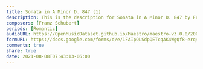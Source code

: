```yaml
---
title: Sonata in A Minor D. 847 (1)
description: This is the description for Sonata in A Minor D. 847 by Franz Schubert
composers: [Franz Schubert]
periods: [Romantic]
audioURL: https://OpenMusicDataset.github.io/Maestro/maestro-v3.0.0/2009/MIDI-Unprocessed_09_R2_2009_01_ORIG_MID--AUDIO_09_R2_2009_09_R2_2009_03_WAV.midi
formURL: https://docs.google.com/forms/d/e/1FAIpQLSdpQETcqAK4WgQf8-erq496yPjZtYTGf0SXbjGfZrUf1MLNRA/viewform
comments: true
share: true
date: 2021-08-08T07:43:13-06:00
---
```


